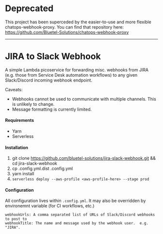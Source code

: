 # Deprecated

This project has been superceded by the easier-to-use and more flexible chatops-webhook-proxy.  You can find that repository here: https://github.com/Bluetel-Solutions/chatops-webhook-proxy

---

# JIRA to Slack Webhook

A simple Lambda picoservice for forwarding misc. webhooks from JIRA (e.g. those from Service Desk automation workflows)
to any given Slack/Discord incoming webhook endpoint.

Caveats:

- Webhooks cannot be used to communicate with multiple channels. This is unlikely to change.
- Message formatting is currently limited.


#### Requirements

- Yarn
- Serverless


#### Installation

1. git clone https://github.com/bluetel-solutions/jira-slack-webhook.git && cd jira-slack-webhook
2. cp .config.yml.dist .config.yml
3. yarn install
4. `serverless deploy --aws-profile <aws-profile-here> --stage prod`


#### Configuration

All configuration lives within `.config.yml`.
It may also be overridden by environemnt variable (for CI workflows, etc.)

```
webhookUrls: A comma separated list of URLs of Slack/Discord webhooks to post to
webhookTitle: The name and message used by the webhook user.  e.g. "JIRA".
```
